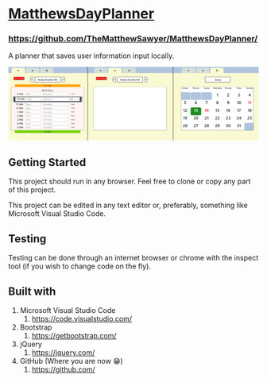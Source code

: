 # [MatthewsDayPlanner](https://thematthewsawyer.github.io/MatthewsDayPlanner/)
### https://github.com/TheMatthewSawyer/MatthewsDayPlanner/
A planner that saves user information input locally.

![Screenshot of the Planner](pic-for-readme.png)

## Getting Started

This project should run in any browser. Feel free to clone or copy any part of this project.

This project can be edited in any text editor or, preferably, something like Microsoft Visual Studio Code.

## Testing

Testing can be done through an internet browser or chrome with the inspect tool (if you wish to change code on the fly).

## Built with

1. Microsoft Visual Studio Code
    1. https://code.visualstudio.com/
2. Bootstrap
    1. https://getbootstrap.com/
3. jQuery
    1. https://jquery.com/
4. GitHub (Where you are now :grin:)
    1. https://github.com/